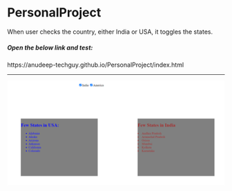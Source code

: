 # PersonalProject
When user checks the country, either India or USA, it  toggles the states. 

<h5>Open the below link and test:</h5>
https://anudeep-techguy.github.io/PersonalProject/index.html
<hr/>



![alt text](https://github.com/anudeep-TechGuy/PersonalProject/blob/master/demo.png)
